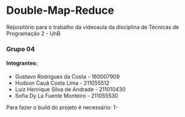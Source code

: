 # Double-Map-Reduce
Repositório para o trabalho da videoaula da disciplina de Técnicas de Programação 2 - UnB

### Grupo 04
#### Integrantes:
* Gustavo Rodrigues da Costa - 160007909
* Hudson Cauã Costa Lima - 211055512
* Luiz Henrique Silva de Andrade - 211010430
* Sofia Dy La Fuente Monteiro - 211055530


Para fazer o build do projeto é necessário:
1- 

